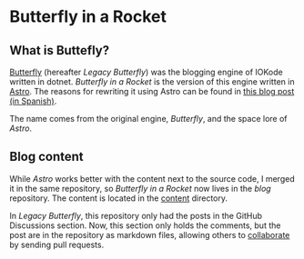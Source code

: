 # Butterfly in a Rocket

## What is Buttefly?
[Butterfly](https://github.com/iokode/butterfly) (hereafter *Legacy Butterfly*) was the blogging engine of IOKode written in dotnet.
*Butterfly in a Rocket* is the version of this engine written in [Astro](https://astro.build).
The reasons for rewriting it using Astro can be found in [this blog post (in Spanish)](https://iokode.blog/post/butterfly-rocket).

The name comes from the original engine, *Butterfly*, and the space lore of *Astro*.

## Blog content
While *Astro* works better with the content next to the source code, I merged it in the same repository, so *Butterfly in a Rocket*
now lives in the *blog* repository. The content is located in the [content](https://github.com/iokode/blog/tree/main/src/content) directory.

In *Legacy Butterfly*, this repository only had the posts in the GitHub Discussions section. Now, this section only holds the
comments, but the post are in the repository as markdown files, allowing others to [collaborate](https://iokode.blog/collaborating) by sending pull requests.